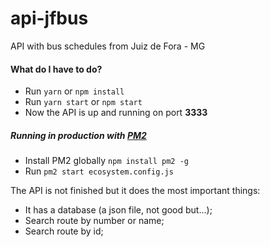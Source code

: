 # api-jfbus

API with bus schedules from Juiz de Fora - MG

#### What do I have to do?

- Run `yarn` or `npm install`
- Run `yarn start` or `npm start`
- Now the API is up and running on port **3333**

##### Running in production with [PM2](https://pm2.keymetrics.io/)
- Install PM2 globally `npm install pm2 -g`
- Run `pm2 start ecosystem.config.js`
 
The API is not finished but it does the most important things:

- It has a database (a json file, not good but...);
- Search route by number or name;
- Search route by id;

